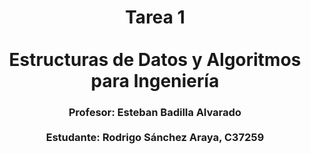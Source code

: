 # <h1 style="text-align: center;">Tarea 1 <br><br> Estructuras de Datos y Algoritmos para Ingeniería</h1>



### <h3 style="text-align: center;">Profesor: Esteban Badilla Alvarado <br><br>Estudante: Rodrigo Sánchez Araya, C37259</h3>



